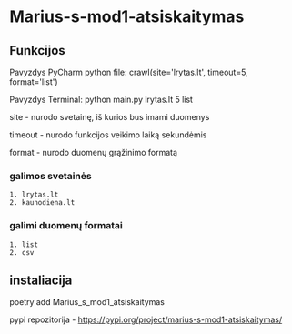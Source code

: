 # Marius-s-mod1-atsiskaitymas

## Funkcijos

Pavyzdys PyCharm python file: crawl(site='lrytas.lt', timeout=5, format='list')

Pavyzdys Terminal: python main.py lrytas.lt 5 list

site - nurodo svetainę, iš kurios bus imami duomenys

timeout - nurodo funkcijos veikimo laiką sekundėmis

format - nurodo duomenų grąžinimo formatą

### galimos svetainės

    1. lrytas.lt
    2. kaunodiena.lt

### galimi duomenų formatai

    1. list
    2. csv

## instaliacija

poetry add Marius_s_mod1_atsiskaitymas

pypi repozitorija - https://pypi.org/project/marius-s-mod1-atsiskaitymas/